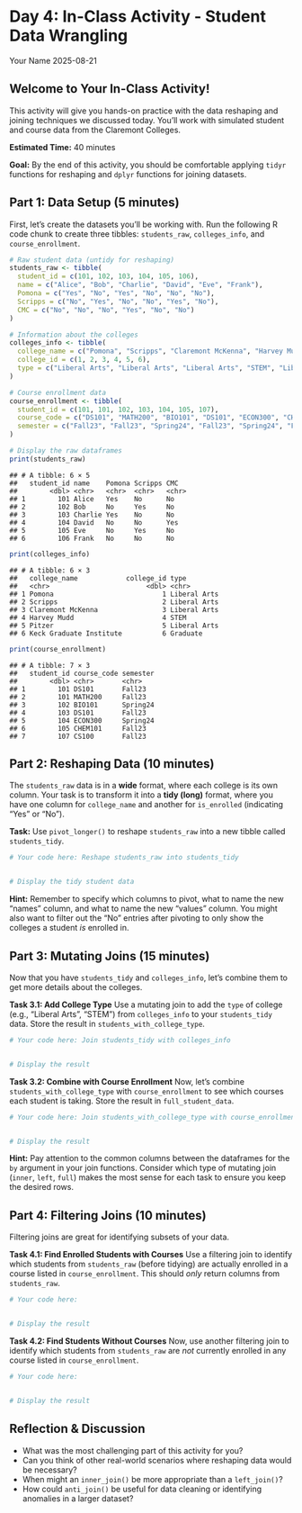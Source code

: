 Day 4: In-Class Activity - Student Data Wrangling
================
Your Name
2025-08-21

## Welcome to Your In-Class Activity!

This activity will give you hands-on practice with the data reshaping
and joining techniques we discussed today. You’ll work with simulated
student and course data from the Claremont Colleges.

**Estimated Time:** 40 minutes

**Goal:** By the end of this activity, you should be comfortable
applying `tidyr` functions for reshaping and `dplyr` functions for
joining datasets.

## Part 1: Data Setup (5 minutes)

First, let’s create the datasets you’ll be working with. Run the
following R code chunk to create three tibbles: `students_raw`,
`colleges_info`, and `course_enrollment`.

``` r
# Raw student data (untidy for reshaping)
students_raw <- tibble(
  student_id = c(101, 102, 103, 104, 105, 106),
  name = c("Alice", "Bob", "Charlie", "David", "Eve", "Frank"),
  Pomona = c("Yes", "No", "Yes", "No", "No", "No"),
  Scripps = c("No", "Yes", "No", "No", "Yes", "No"),
  CMC = c("No", "No", "No", "Yes", "No", "No")
)

# Information about the colleges
colleges_info <- tibble(
  college_name = c("Pomona", "Scripps", "Claremont McKenna", "Harvey Mudd", "Pitzer", "Keck Graduate Institute"),
  college_id = c(1, 2, 3, 4, 5, 6),
  type = c("Liberal Arts", "Liberal Arts", "Liberal Arts", "STEM", "Liberal Arts", "Graduate")
)

# Course enrollment data
course_enrollment <- tibble(
  student_id = c(101, 101, 102, 103, 104, 105, 107),
  course_code = c("DS101", "MATH200", "BIO101", "DS101", "ECON300", "CHEM101", "CS100"),
  semester = c("Fall23", "Fall23", "Spring24", "Fall23", "Spring24", "Fall23", "Fall23")
)

# Display the raw dataframes
print(students_raw)
```

    ## # A tibble: 6 × 5
    ##   student_id name    Pomona Scripps CMC  
    ##        <dbl> <chr>   <chr>  <chr>   <chr>
    ## 1        101 Alice   Yes    No      No   
    ## 2        102 Bob     No     Yes     No   
    ## 3        103 Charlie Yes    No      No   
    ## 4        104 David   No     No      Yes  
    ## 5        105 Eve     No     Yes     No   
    ## 6        106 Frank   No     No      No

``` r
print(colleges_info)
```

    ## # A tibble: 6 × 3
    ##   college_name            college_id type        
    ##   <chr>                        <dbl> <chr>       
    ## 1 Pomona                           1 Liberal Arts
    ## 2 Scripps                          2 Liberal Arts
    ## 3 Claremont McKenna                3 Liberal Arts
    ## 4 Harvey Mudd                      4 STEM        
    ## 5 Pitzer                           5 Liberal Arts
    ## 6 Keck Graduate Institute          6 Graduate

``` r
print(course_enrollment)
```

    ## # A tibble: 7 × 3
    ##   student_id course_code semester
    ##        <dbl> <chr>       <chr>   
    ## 1        101 DS101       Fall23  
    ## 2        101 MATH200     Fall23  
    ## 3        102 BIO101      Spring24
    ## 4        103 DS101       Fall23  
    ## 5        104 ECON300     Spring24
    ## 6        105 CHEM101     Fall23  
    ## 7        107 CS100       Fall23

## Part 2: Reshaping Data (10 minutes)

The `students_raw` data is in a **wide** format, where each college is
its own column. Your task is to transform it into a **tidy (long)**
format, where you have one column for `college_name` and another for
`is_enrolled` (indicating “Yes” or “No”).

**Task:** Use `pivot_longer()` to reshape `students_raw` into a new
tibble called `students_tidy`.

``` r
# Your code here: Reshape students_raw into students_tidy


# Display the tidy student data
```

**Hint:** Remember to specify which columns to pivot, what to name the
new “names” column, and what to name the new “values” column. You might
also want to filter out the “No” entries after pivoting to only show the
colleges a student *is* enrolled in.

## Part 3: Mutating Joins (15 minutes)

Now that you have `students_tidy` and `colleges_info`, let’s combine
them to get more details about the colleges.

**Task 3.1: Add College Type** Use a mutating join to add the `type` of
college (e.g., “Liberal Arts”, “STEM”) from `colleges_info` to your
`students_tidy` data. Store the result in `students_with_college_type`.

``` r
# Your code here: Join students_tidy with colleges_info


# Display the result
```

**Task 3.2: Combine with Course Enrollment** Now, let’s combine
`students_with_college_type` with `course_enrollment` to see which
courses each student is taking. Store the result in `full_student_data`.

``` r
# Your code here: Join students_with_college_type with course_enrollment


# Display the result
```

**Hint:** Pay attention to the common columns between the dataframes for
the `by` argument in your join functions. Consider which type of
mutating join (`inner`, `left`, `full`) makes the most sense for each
task to ensure you keep the desired rows.

## Part 4: Filtering Joins (10 minutes)

Filtering joins are great for identifying subsets of your data.

**Task 4.1: Find Enrolled Students with Courses** Use a filtering join
to identify which students from `students_raw` (before tidying) are
actually enrolled in a course listed in `course_enrollment`. This should
*only* return columns from `students_raw`.

``` r
# Your code here:


# Display the result
```

**Task 4.2: Find Students Without Courses** Now, use another filtering
join to identify which students from `students_raw` are *not* currently
enrolled in any course listed in `course_enrollment`.

``` r
# Your code here:


# Display the result
```

## Reflection & Discussion

- What was the most challenging part of this activity for you?
- Can you think of other real-world scenarios where reshaping data would
  be necessary?
- When might an `inner_join()` be more appropriate than a `left_join()`?
- How could `anti_join()` be useful for data cleaning or identifying
  anomalies in a larger dataset?
